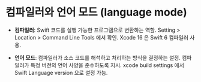 # 컴파일러와 언어 모드 (language mode)

- **컴파일러**: Swift 코드를 실행 가능한 프로그램으로 변환하는 역할. Setting > Location > Command Line Tools 에서 확인. Xcode 16 은 Swift 6 컴파일러 사용.

- **언어 모드**: 컴파일러가 소스 코드를 해석하고 처리하는 방식을 결정하는 설정. 컴파일러가 특정 버전의 언어 사양을 준수하도록 지시. xcode build settings 에서 Swift Language version 으로 설정 가능.

